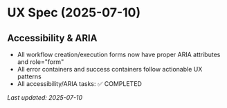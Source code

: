 # UX Spec (2025-07-10)

## Accessibility & ARIA
- All workflow creation/execution forms now have proper ARIA attributes and role="form"
- All error containers and success containers follow actionable UX patterns
- All accessibility/ARIA tasks: ✅ COMPLETED

_Last updated: 2025-07-10_ 